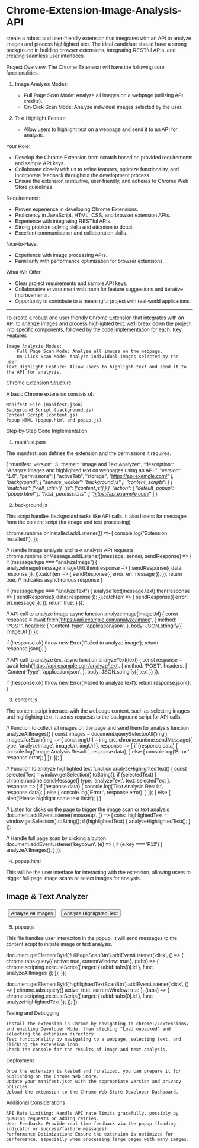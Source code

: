 # Chrome-Extension-Image-Analysis-API
create a robust and user-friendly extension that integrates with an API to analyze images and process highlighted text. The ideal candidate should have a strong background in building browser extensions, integrating RESTful APIs, and creating seamless user interfaces.

Project Overview:
The Chrome Extension will have the following core functionalities:

1. Image Analysis Modes:
   - Full Page Scan Mode: Analyze all images on a webpage (utilizing API credits).
   - On-Click Scan Mode: Analyze individual images selected by the user.

2. Text Highlight Feature:
   - Allow users to highlight text on a webpage and send it to an API for analysis.

Your Role:
- Develop the Chrome Extension from scratch based on provided requirements and sample API keys.
- Collaborate closely with us to refine features, optimize functionality, and incorporate feedback throughout the development process.
- Ensure the extension is intuitive, user-friendly, and adheres to Chrome Web Store guidelines.

Requirements:
- Proven experience in developing Chrome Extensions.
- Proficiency in JavaScript, HTML, CSS, and browser extension APIs.
- Experience with integrating RESTful APIs.
- Strong problem-solving skills and attention to detail.
- Excellent communication and collaboration skills.

Nice-to-Have:
- Experience with image processing APIs.
- Familiarity with performance optimization for browser extensions.

What We Offer:
- Clear project requirements and sample API keys.
- Collaborative environment with room for feature suggestions and iterative improvements.
- Opportunity to contribute to a meaningful project with real-world applications.
---------
To create a robust and user-friendly Chrome Extension that integrates with an API to analyze images and process highlighted text, we'll break down the project into specific components, followed by the code implementation for each.
Key Features

    Image Analysis Modes:
        Full Page Scan Mode: Analyze all images on the webpage.
        On-Click Scan Mode: Analyze individual images selected by the user.
    Text Highlight Feature: Allow users to highlight text and send it to the API for analysis.

Chrome Extension Structure

A basic Chrome extension consists of:

    Manifest File (manifest.json)
    Background Script (background.js)
    Content Script (content.js)
    Popup HTML (popup.html and popup.js)

Step-by-Step Code Implementation
1. manifest.json

The manifest.json defines the extension and the permissions it requires.

{
  "manifest_version": 3,
  "name": "Image and Text Analyzer",
  "description": "Analyze images and highlighted text on webpages using an API.",
  "version": "1.0",
  "permissions": [
    "activeTab",
    "storage",
    "https://api.example.com/*"
  ],
  "background": {
    "service_worker": "background.js"
  },
  "content_scripts": [
    {
      "matches": ["<all_urls>"],
      "js": ["content.js"]
    }
  ],
  "action": {
    "default_popup": "popup.html"
  },
  "host_permissions": [
    "https://api.example.com/*"
  ]
}

2. background.js

This script handles background tasks like API calls. It also listens for messages from the content script (for image and text processing).

chrome.runtime.onInstalled.addListener(() => {
  console.log("Extension Installed!");
});

// Handle image analysis and text analysis API requests
chrome.runtime.onMessage.addListener((message, sender, sendResponse) => {
  if (message.type === "analyzeImage") {
    analyzeImage(message.imageUrl).then(response => {
      sendResponse({ data: response });
    }).catch(err => {
      sendResponse({ error: err.message });
    });
    return true; // indicates asynchronous response
  }

  if (message.type === "analyzeText") {
    analyzeText(message.text).then(response => {
      sendResponse({ data: response });
    }).catch(err => {
      sendResponse({ error: err.message });
    });
    return true;
  }
});

// API call to analyze image
async function analyzeImage(imageUrl) {
  const response = await fetch('https://api.example.com/analyze/image', {
    method: 'POST',
    headers: {
      'Content-Type': 'application/json',
    },
    body: JSON.stringify({ imageUrl })
  });

  if (!response.ok) throw new Error('Failed to analyze image');
  return response.json();
}

// API call to analyze text
async function analyzeText(text) {
  const response = await fetch('https://api.example.com/analyze/text', {
    method: 'POST',
    headers: {
      'Content-Type': 'application/json',
    },
    body: JSON.stringify({ text })
  });

  if (!response.ok) throw new Error('Failed to analyze text');
  return response.json();
}

3. content.js

The content script interacts with the webpage content, such as selecting images and highlighting text. It sends requests to the background script for API calls.

// Function to collect all images on the page and send them for analysis
function analyzeAllImages() {
  const images = document.querySelectorAll('img');
  images.forEach(img => {
    const imgUrl = img.src;
    chrome.runtime.sendMessage({ type: 'analyzeImage', imageUrl: imgUrl }, response => {
      if (response.data) {
        console.log('Image Analysis Result:', response.data);
      } else {
        console.log('Error:', response.error);
      }
    });
  });
}

// Function to analyze highlighted text
function analyzeHighlightedText() {
  const selectedText = window.getSelection().toString();
  if (selectedText) {
    chrome.runtime.sendMessage({ type: 'analyzeText', text: selectedText }, response => {
      if (response.data) {
        console.log('Text Analysis Result:', response.data);
      } else {
        console.log('Error:', response.error);
      }
    });
  } else {
    alert('Please highlight some text first!');
  }
}

// Listen for clicks on the page to trigger the image scan or text analysis
document.addEventListener('mouseup', () => {
  const highlightedText = window.getSelection().toString();
  if (highlightedText) {
    analyzeHighlightedText();
  }
});

// Handle full page scan by clicking a button
document.addEventListener('keydown', (e) => {
  if (e.key === 'F12') {
    analyzeAllImages();
  }
});

4. popup.html

This will be the user interface for interacting with the extension, allowing users to trigger full-page image scans or select images for analysis.

<!DOCTYPE html>
<html lang="en">
<head>
  <meta charset="UTF-8">
  <meta name="viewport" content="width=device-width, initial-scale=1.0">
  <title>Image & Text Analyzer</title>
  <style>
    body { font-family: Arial, sans-serif; padding: 10px; }
    button { margin: 5px; }
  </style>
</head>
<body>
  <h2>Image & Text Analyzer</h2>
  <button id="fullPageScanBtn">Analyze All Images</button>
  <button id="highlightedTextScanBtn">Analyze Highlighted Text</button>

  <script src="popup.js"></script>
</body>
</html>

5. popup.js

This file handles user interaction in the popup. It will send messages to the content script to initiate image or text analysis.

document.getElementById('fullPageScanBtn').addEventListener('click', () => {
  chrome.tabs.query({ active: true, currentWindow: true }, (tabs) => {
    chrome.scripting.executeScript({
      target: { tabId: tabs[0].id },
      func: analyzeAllImages
    });
  });
});

document.getElementById('highlightedTextScanBtn').addEventListener('click', () => {
  chrome.tabs.query({ active: true, currentWindow: true }, (tabs) => {
    chrome.scripting.executeScript({
      target: { tabId: tabs[0].id },
      func: analyzeHighlightedText
    });
  });
});

Testing and Debugging

    Install the extension in Chrome by navigating to chrome://extensions/ and enabling Developer Mode, then clicking "Load unpacked" and selecting the extension directory.
    Test functionality by navigating to a webpage, selecting text, and clicking the extension icon.
    Check the console for the results of image and text analysis.

Deployment

    Once the extension is tested and finalized, you can prepare it for publishing on the Chrome Web Store.
    Update your manifest.json with the appropriate version and privacy policies.
    Upload the extension to the Chrome Web Store Developer Dashboard.

Additional Considerations

    API Rate Limiting: Handle API rate limits gracefully, possibly by queuing requests or adding retries.
    User Feedback: Provide real-time feedback via the popup (loading indicator or success/failure messages).
    Performance Optimization: Ensure the extension is optimized for performance, especially when processing large pages with many images.

